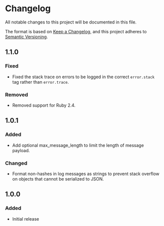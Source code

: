 # Changelog
All notable changes to this project will be documented in this file.

The format is based on [Keep a Changelog](https://keepachangelog.com/en/1.0.0/),
and this project adheres to [Semantic Versioning](https://semver.org/spec/v2.0.0.html).

## 1.1.0

### Fixed

- Fixed the stack trace on errors to be logged in the correct `error.stack` tag rather than `error.trace`.

### Removed

- Removed support for Ruby 2.4.

## 1.0.1

### Added

- Add optional max_message_length to limit the length of message payload.

### Changed

- Format non-hashes in log messages as strings to prevent stack overflow on objects that cannot be serialized to JSON.

## 1.0.0

### Added

- Initial release
